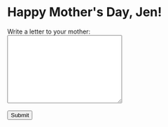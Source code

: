 <!DOCTYPE html>
<html>
<head>
  <title>Happy Mother's Day</title>
</head>
<body>
  <h1>Happy Mother's Day, Jen!</h1>

  <form>
    <label for="letter">Write a letter to your mother:</label><br>
    <textarea id="letter" name="letter" rows="10" cols="30"></textarea><br><br>
    <input type="submit" value="Submit">
  </form>

</body>
</html>

